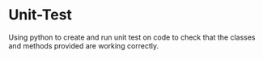 # Unit-Test
Using python to create and run unit test on code to check that the classes and methods provided are working correctly. 
